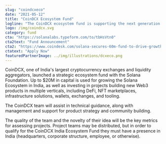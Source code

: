 ```yaml
---
slug: "coindcxeco"
date: "2021-05-12"
title: "CoinDCX Ecosystem Fund"
logline: "The CoinDCX ecosystem fund is supporting the next generation of Web3 developers in India interested in learning and building on the Solana Network."
logo: /img/coindcx.svg
category: fund
cta: "https://solanalabs.typeform.com/to/tbHsVtn0"
cta2text: "Fund Announcement"
cta2: "https://www.coindesk.com/solana-secures-60m-fund-to-drive-growth-in-emerging-markets"
ctatext: "Apply Now"
featuredPartnerImage: ../img/illustrations/dcxeco.png
---
```


CoinDCX, one of India's largest cryptocurrency exchanges and liquidity aggregators, launched a strategic ecosystem fund with the Solana Foundation. Up to $20M in capital is used for growing the Solana Ecosystem in India, as well as investing in projects building new Web3 products in multiple verticals, including DeFi, NFT marketplaces, infrastructure solutions, wallets, exchanges, and tooling.

The CoinDCX team will assist in technical guidance, along with management and support for product strategy and community building.

The quality of the team and the novelty of their idea will be the key metrics for assessing projects. Project teams may be distributed, but in order to qualify for the CoinDCX India Ecosystem Fund they must have a presence in India (headquarters, corporate structure, employee, or otherwise).
